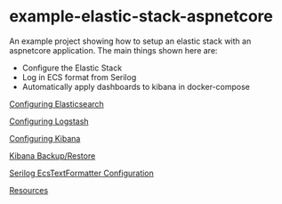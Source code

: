# example-elastic-stack-aspnetcore
An example project showing how to setup an elastic stack with an aspnetcore
application. The main things shown here are:

- Configure the Elastic Stack
- Log in ECS format from Serilog
- Automatically apply dashboards to kibana in docker-compose

[Configuring Elasticsearch](./docs/elasticsearch-config.md)

[Configuring Logstash](./docs/logstash-config.md)

[Configuring Kibana](./docs/kibana-config.md)

[Kibana Backup/Restore](./docs/kibana-backup-restore.md)

[Serilog EcsTextFormatter Configuration](./docs/serilog-ecs-formatter.md)

[Resources](./docs/resources.md)
